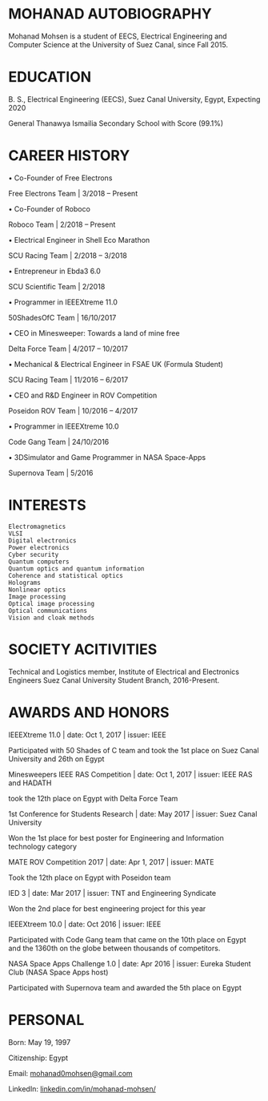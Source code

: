# MOHANAD AUTOBIOGRAPHY

Mohanad Mohsen is a student of EECS, Electrical Engineering and Computer Science at the University of Suez Canal, since Fall 2015.

# EDUCATION

B. S., Electrical Engineering (EECS), Suez Canal University, Egypt, Expecting 2020 

General Thanawya Ismailia Secondary School with Score (99.1%) 

# CAREER HISTORY

•	Co-Founder of Free Electrons

Free Electrons Team | 3/2018 – Present


•	Co-Founder of Roboco

Roboco Team | 2/2018 – Present


•	Electrical Engineer in Shell Eco Marathon

SCU Racing Team | 2/2018 – 3/2018


•	Entrepreneur in Ebda3 6.0

SCU Scientific Team | 2/2018


•	Programmer in IEEEXtreme 11.0

50ShadesOfC Team | 16/10/2017


•	CEO in Minesweeper: Towards a land of mine free

Delta Force Team | 4/2017 – 10/2017


•	Mechanical & Electrical Engineer in FSAE UK (Formula Student)

SCU Racing Team | 11/2016 – 6/2017


•	CEO and R&D Engineer in ROV Competition

Poseidon ROV Team | 10/2016 – 4/2017

    
•	Programmer in IEEEXtreme 10.0

Code Gang Team | 24/10/2016


•	3DSimulator and Game Programmer in NASA Space-Apps

Supernova Team | 5/2016


# INTERESTS

    Electromagnetics
    VLSI
    Digital electronics
    Power electronics
    Cyber security
    Quantum computers
    Quantum optics and quantum information 
    Coherence and statistical optics
    Holograms
    Nonlinear optics 
    Image processing 
    Optical image processing
    Optical communications
    Vision and cloak methods

# SOCIETY ACITIVITIES

Technical and Logistics member, Institute of Electrical and Electronics Engineers Suez Canal University Student Branch, 2016-Present. 

# AWARDS AND HONORS

IEEEXtreme 11.0 | date: Oct 1, 2017 | issuer: IEEE

Participated with 50 Shades of C team and took the 1st place on Suez Canal University and 26th on Egypt
    
    
Minesweepers IEEE RAS Competition | date: Oct 1, 2017 | issuer: IEEE RAS and HADATH

took the 12th place on Egypt with Delta Force Team


1st Conference for Students Research | date: May 2017 | issuer: Suez Canal University

Won the 1st place for best poster for Engineering and Information technology category


MATE ROV Competition 2017 | date: Apr 1, 2017 | issuer: MATE

Took the 12th place on Egypt with Poseidon team


IED 3 | date: Mar 2017 | issuer: TNT and Engineering Syndicate

Won the 2nd place for best engineering project for this year


IEEEXtreem 10.0 | date: Oct 2016 | issuer: IEEE

Participated with Code Gang team that came on the 10th place on Egypt and the 1360th on the globe between thousands of competitors.


NASA Space Apps Challenge 1.0 | date: Apr 2016 | issuer: Eureka Student Club (NASA Space Apps host)

Participated with Supernova team and awarded the 5th place on Egypt


# PERSONAL
Born: May 19, 1997

Citizenship: Egypt

Email: [mohanad0mohsen@gmail.com](mohanad0mohsen@gmail.com)

LinkedIn: [linkedin.com/in/mohanad-mohsen/](https://www.linkedin.com/in/mohanad-mohsen/)
